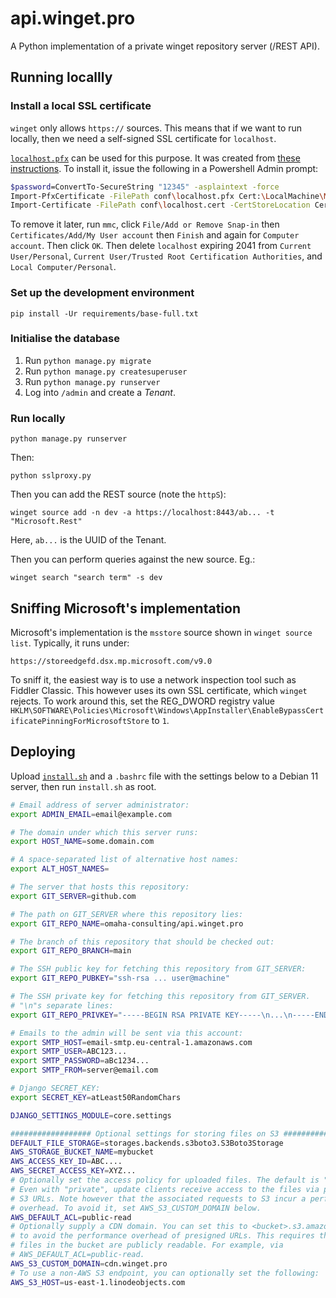 # api.winget.pro

A Python implementation of a private winget repository server (/REST API).

## Running locallly

### Install a local SSL certificate

`winget` only allows `https://` sources. This means that if we want to run
locally, then we need a self-signed SSL certificate for `localhost`.

[`localhost.pfx`](conf/localhost.pfx) can be used for this purpose. It was
created from [these instructions](https://gist.github.com/alicoskun/57acda07d5ab672a3c820da57b9531e3).
To install it, issue the following in a Powershell Admin prompt:

```bash
$password=ConvertTo-SecureString "12345" -asplaintext -force
Import-PfxCertificate -FilePath conf\localhost.pfx Cert:\LocalMachine\My -Password $password -Exportable
Import-Certificate -FilePath conf\localhost.cert -CertStoreLocation Cert:\CurrentUser\Root
```

To remove it later, run `mmc`, click `File/Add or Remove Snap-in` then
`Certificates/Add/My User account` then `Finish` and again for
`Computer account`. Then click `OK`. Then delete `localhost` expiring 2041 from
`Current User/Personal`, `Current User/Trusted Root Certification Authorities`,
and `Local Computer/Personal`.

### Set up the development environment

    pip install -Ur requirements/base-full.txt

### Initialise the database

1. Run `python manage.py migrate`
2. Run `python manage.py createsuperuser`
3. Run `python manage.py runserver`
4. Log into `/admin` and create a _Tenant_.

### Run locally

    python manage.py runserver

Then:

    python sslproxy.py

Then you can add the REST source (note the `httpS`):

    winget source add -n dev -a https://localhost:8443/ab... -t "Microsoft.Rest"

Here, `ab...` is the UUID of the Tenant.

Then you can perform queries against the new source. Eg.:

    winget search "search term" -s dev

## Sniffing Microsoft's implementation

Microsoft's implementation is the `msstore` source shown in
`winget source list`. Typically, it runs under:

    https://storeedgefd.dsx.mp.microsoft.com/v9.0

To sniff it, the easiest way is to use a network inspection tool such as Fiddler
Classic. This however uses its own SSL certificate, which `winget` rejects. To
work around this, set the REG_DWORD registry value
`HKLM\SOFTWARE\Policies\Microsoft\Windows\AppInstaller\EnableBypassCertificatePinningForMicrosoftStore`
to `1`.

## Deploying

Upload [`install.sh`](install.sh) and a `.bashrc` file with the settings below
to a Debian 11 server, then run `install.sh` as root.

```bash
# Email address of server administrator:
export ADMIN_EMAIL=email@example.com

# The domain under which this server runs:
export HOST_NAME=some.domain.com

# A space-separated list of alternative host names:
export ALT_HOST_NAMES=

# The server that hosts this repository:
export GIT_SERVER=github.com

# The path on GIT_SERVER where this repository lies:
export GIT_REPO_NAME=omaha-consulting/api.winget.pro

# The branch of this repository that should be checked out:
export GIT_REPO_BRANCH=main

# The SSH public key for fetching this repository from GIT_SERVER:
export GIT_REPO_PUBKEY="ssh-rsa ... user@machine"

# The SSH private key for fetching this repository from GIT_SERVER.
# "\n"s separate lines:
export GIT_REPO_PRIVKEY="-----BEGIN RSA PRIVATE KEY-----\n...\n-----END RSA PRIVATE KEY-----"

# Emails to the admin will be sent via this account:
export SMTP_HOST=email-smtp.eu-central-1.amazonaws.com
export SMTP_USER=ABC123...
export SMTP_PASSWORD=aBc1234...
export SMTP_FROM=server@email.com

# Django SECRET_KEY:
export SECRET_KEY=atLeast50RandomChars

DJANGO_SETTINGS_MODULE=core.settings

################## Optional settings for storing files on S3 ###################
DEFAULT_FILE_STORAGE=storages.backends.s3boto3.S3Boto3Storage
AWS_STORAGE_BUCKET_NAME=mybucket
AWS_ACCESS_KEY_ID=ABC....
AWS_SECRET_ACCESS_KEY=XYZ...
# Optionally set the access policy for uploaded files. The default is "private".
# Even with "private", update clients receive access to the files via presigned
# S3 URLs. Note however that the associated requests to S3 incur a performance
# overhead. To avoid it, set AWS_S3_CUSTOM_DOMAIN below.
AWS_DEFAULT_ACL=public-read
# Optionally supply a CDN domain. You can set this to <bucket>.s3.amazonaws.com
# to avoid the performance overhead of presigned URLs. This requires that the
# files in the bucket are publicly readable. For example, via
# AWS_DEFAULT_ACL=public-read. 
AWS_S3_CUSTOM_DOMAIN=cdn.winget.pro
# To use a non-AWS S3 endpoint, you can optionally set the following:
AWS_S3_HOST=us-east-1.linodeobjects.com
```